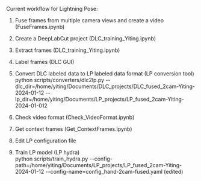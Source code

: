 Current workflow for Lightning Pose:
1. Fuse frames from multiple camera views and create a video (FuseFrames.ipynb)
2. Create a DeepLabCut project (DLC_training_Yiting.ipynb)
3. Extract frames  (DLC_training_Yiting.ipynb)
4. Label frames (DLC GUI)
5. Convert DLC labeled data to LP labeled data format (LP conversion tool)\
python scripts/converters/dlc2lp.py --dlc_dir=/home/yiting/Documents/DLC_projects/DLC_fused_2cam-Yiting-2024-01-12 --lp_dir=/home/yiting/Documents/LP_projects/LP_fused_2cam-Yiting-2024-01-012

 6. Check video format (Check_VideoFormat.ipynb)
 7. Get context frames (Get_ContextFrames.ipynb)
 8. Edit LP configuration file
 9. Train LP model (LP hydra)\
python scripts/train_hydra.py --config-path=/home/yiting/Documents/LP_projects/LP_fused_2cam-Yiting-2024-01-12 --config-name=config_hand-2cam-fused.yaml (edited) 
